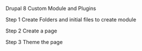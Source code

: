 Drupal 8 Custom Module and Plugins

Step 1 Create Folders and initial files to create module

Step 2 Create a page

Step 3 Theme the page


